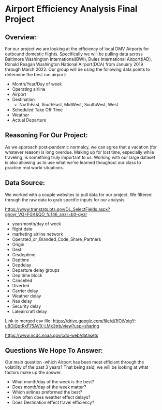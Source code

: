# Airport Efficiency Analysis Final Project

## Overview: 
For our project we are looking at the efficiency of local DMV Airports for outbound domestic flights. Specifically we will be pulling data across Baltimore Washington International(BWI), Dules International Airport(IAD), Ronald Reagan Washington National Airport(DCA) from January 2019 through March 2022. Our group will be using the following data points to determine the best run airport: 

* Month/Year/Day of week
* Operating airline
* Airport
* Destination
     * NorthEast, SouthEast, MidWest, SouthWest, West
* Scheduled Take Off Time
* Weather
* Actual Departure

## Reasoning For Our Project: 
As we approach post-pandemic normalcy, we can agree that a vacation (for whatever reason) is long overdue. Making up for lost time, especially while traveling, is something truly important to us. Working with our large dataset is also allowing us to use what we've learned thoughout our class to practice real world situations.

## Data Source: 

We worked with a couple websites to pull data for our project. We filtered through the raw data to grab specific inputs for our analysis. 

https://www.transtats.bts.gov/DL_SelectFields.aspx?gnoyr_VQ=FGK&QO_fu146_anzr=b0-gvzr

* year/month/day of week
* flight date
* marketing airline network
* Operated_or_Branded_Code_Share_Partners
* Origin
* Dest
* Crsdeptime
* Deptime
* Depdelay
* Departure delay groups
* Dep time block
* Cancelled
* Diverted
* Carrier delay
* Weather delay
* Nas delay
* Security delay
* Lateaircraft delay

Link to merged csv file:
https://drive.google.com/file/d/1fOjVoigY-u8OIQptRxF75AVX-LMx3trb/view?usp=sharing


https://www.ncdc.noaa.gov/cdo-web/datasets

## Questions We Hope To Answer: 
Our main question -which Airport has been most efficient through the volatility of the past 3 years? That being said, we will be looking at what factors make up the answer. 

* What month/day of the week is the best?
* Does month/day of the week matter? 
* Which airlines preformed the best? 
* How often does weather effect delays? 
* Does Destination effect travel efficiency? 
